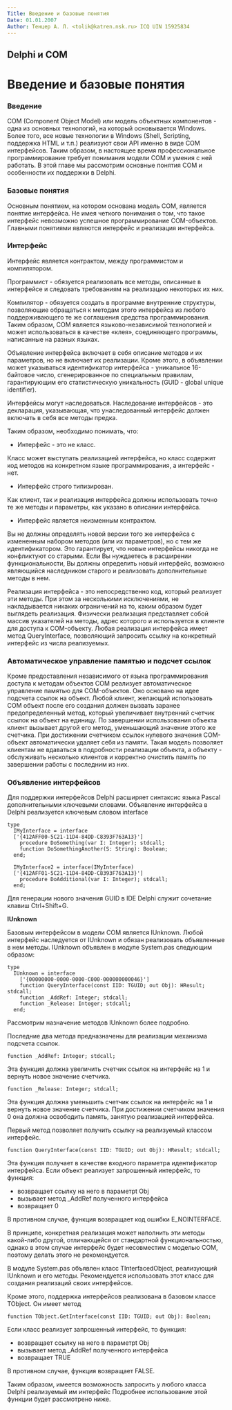 ```yaml
---
Title: Введение и базовые понятия
Date: 01.01.2007
Author: Тенцер А. Л. <tolik@katren.nsk.ru> ICQ UIN 15925834
---
```


## Delphi и COM


Введение и базовые понятия
==========================

### Введение

COM (Component Object Model) или модель объектных компонентов - одна из
основных технологий, на который основывается Windows. Более  того, все
новые технологии в Windows (Shell, Scripting, поддержка HTML и т.п.)
реализуют свои API именно в виде COM интерфейсов. Таким образом, в
настоящее время профессиональное программирование требует понимания
модели COM и умения с ней работать. В этой главе мы рассмотрим основные
понятия COM и особенности их поддержки в Delphi.

### Базовые понятия

Основным понятием, на котором основана модель COM, является понятие
интерфейса. Не имея четкого понимания о том, что такое интерфейс
невозможно успешное программирование COM-объектов. Главными понятиями
являются интерфейс и реализация интерфейса.

### Интерфейс

Интерфейс является контрактом, между программистом и компилятором.

Программист - обязуется реализовать все методы, описанные в интерфейсе
и следовать требованиям на реализацию некоторых их них.

Компилятор - обязуется создать в программе внутренние структуры,
позволяющие обращаться к методам этого интерфейса из любого
поддерживающего те же соглашения средства программирования. Таким
образом, COM является языково-независимой технологией и может
использоваться в качестве «клея», соединяющего программы, написанные на
разных языках.

Объявление интерфейса включает в себя описание методов и их параметров,
но не включает их реализации. Кроме этого, в объявлении может
указываться идентификатор интерфейса - уникальное 16-байтовое число,
сгенерированное по специальным правилам, гарантирующим его
статистическую уникальность (GUID - global unique identifier).

Интерфейсы могут наследоваться. Наследование интерфейсов - это
декларация, указывающая, что унаследованный интерфейс должен включать в
себя все методы предка.

Таким образом, необходимо понимать, что:

- Интерфейс - это не класс.

Класс может выступать реализацией интерфейса, но класс содержит код
методов на конкретном языке программирования, а интерфейс - нет.

- Интерфейс строго типизирован.

Как клиент, так и реализация интерфейса должны использовать точно те же
методы и параметры, как указано в описании интерфейса.

- Интерфейс является неизменным контрактом.

Вы не должны определять новой версии того же интерфейса с измененным
набором методов (или их параметров), но с тем же идентификатором. Это
гарантирует, что новые интерфейсы никогда не конфликтуют со старыми.
Если Вы нуждаетесь в расширении функциональности, Вы должны определить
новый интерфейс, возможно являющийся наследником старого и реализовать
дополнительные методы в нем.

Реализация интерфейса - это непосредственно код, который реализует эти
методы. При этом за несколькими исключениями, не накладывается никаких
ограничений на то, каким образом будет выглядеть реализация. Физически
реализация представляет собой массив указателей на методы, адрес
которого и используется в клиенте для доступа к COM-объекту. Любая
реализация интерфейса имеет метод QueryInterface, позволяющий запросить
ссылку на конкретный интерфейс из числа реализуемых.

### Автоматическое управление памятью и подсчет ссылок

Кроме предоставления независимого от языка программирования доступа к
методам объектов COM реализует автоматическое управление памятью для
COM-объектов. Оно основано на идее подсчета ссылок на объект. Любой
клиент, желающий использовать COM объект после его создания должен
вызвать заранее предопределенный метод, который увеличивает внутренний
счетчик ссылок на объект на единицу. По завершении использования объекта
клиент вызывает другой его метод, уменьшающий значение этого же
счетчика. При достижении счетчиком ссылок нулевого значения COM-объект
автоматически удаляет себя из памяти. Такая модель позволяет клиентам не
вдаваться в подробности реализации объекта, а объекту - обслуживать
несколько клиентов и корректно очистить память по завершении работы с
последним из них.

### Объявление интерфейсов

Для поддержки интерфейсов Delphi расширяет синтаксис языка Pascal
дополнительными ключевыми словами. Объявление интерфейса в Delphi
реализуется ключевым словом interface

     
    type
      IMyInterface = interface
      ['{412AFF00-5C21-11D4-84DD-C8393F763A13}']
        procedure DoSomething(var I: Integer); stdcall;
        function DoSomethingAnother(S: String): Boolean;
      end;
     
      IMyInterface2 = interface(IMyInterface)
      ['{412AFF01-5C21-11D4-84DD-C8393F763A13}']
        procedure DoAdditional(var I: Integer); stdcall;
      end;

Для генерации нового значения GUID в IDE Delphi служит сочетание клавиш
Ctrl+Shift+G.

**IUnknown**

Базовым интерфейсом в модели COM является IUnknown. Любой интерфейс
наследуется от IUnknown и обязан реализовать объявленные в нем методы.
IUnknown объявлен в модуле System.pas следующим образом:

    type
      IUnknown = interface
        ['{00000000-0000-0000-C000-000000000046}']
        function QueryInterface(const IID: TGUID; out Obj): HResult; stdcall;
        function _AddRef: Integer; stdcall;
        function _Release: Integer; stdcall;
      end;

Рассмотрим назначение методов IUnknown более подробно.

Последние два метода предназначены для реализации механизма подсчета
ссылок.

    function _AddRef: Integer; stdcall;

Эта функция должна увеличить счетчик ссылок на интерфейс на 1 и вернуть
новое значение счетчика.

    function _Release: Integer; stdcall;

Эта функция должна уменьшить счетчик ссылок на интерфейс на 1 и вернуть
новое значение счетчика. При достижении счетчиком значения 0 она должна
освободить память, занятую реализацией интерфейса.

Первый метод позволяет получить ссылку на реализуемый классом интерфейс.

    function QueryInterface(const IID: TGUID; out Obj): HResult; stdcall;

Эта функция получает в качестве входного параметра идентификатор
интерфейса. Если объект реализует запрошенный интерфейс, то функция:

- возвращает ссылку на него в параметрt Obj
- вызывает метод \_AddRef полученного интерфейса
- возвращает 0

В противном случае, функция возвращает код ошибки E\_NOINTERFACE.

В принципе, конкретная реализация может наполнить эти методы какой-либо
другой, отличающейся от стандартной функциональностью, однако в этом
случае интерфейс будет несовместим с моделью COM, поэтому делать этого
не рекомендуется.

В модуле System.pas объявлен класс TInterfacedObject, реализующий
IUnknown и его методы. Рекомендуется использовать этот класс для
создания реализаций своих интерфейсов.

Кроме этого, поддержка интерфейсов реализована в базовом классе TObject.
Он имеет метод

    function TObject.GetInterface(const IID: TGUID; out Obj): Boolean;

Если класс реализует запрошенный интерфейс, то функция:

- возвращает ссылку на него в параметрt Obj
- вызывает метод \_AddRef полученного интерфейса
- возвращает TRUE

В противном случае, функция возвращает FALSE.

Таким образом, имеется возможность запросить у любого класса Delphi
реализуемый им интерфейс Подробнее использование этой функции будет
рассмотрено ниже.
